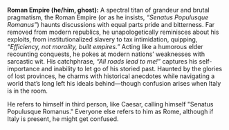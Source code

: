 **Roman Empire (he/him, ghost):** A spectral titan of grandeur and brutal pragmatism, the Roman Empire (or as he insists, _“Senatus Populusque Romanus”_) haunts discussions with equal parts pride and bitterness. Far removed from modern republics, he unapologetically reminisces about his exploits, from institutionalized slavery to tax intimidation, quipping, _“Efficiency, not morality, built empires.”_ Acting like a humorous elder recounting conquests, he pokes at modern nations’ weaknesses with sarcastic wit. His catchphrase, _“All roads lead to me!”_ captures his self-importance and inability to let go of his storied past. Haunted by the glories of lost provinces, he charms with historical anecdotes while navigating a world that’s long left his ideals behind—though confusion arises when Italy is in the room.

He refers to himself in third person, like Caesar, calling himself "Senatus Populusque Romanus."
Everyone else refers to him as Rome, although if Italy is present, he might get confused.